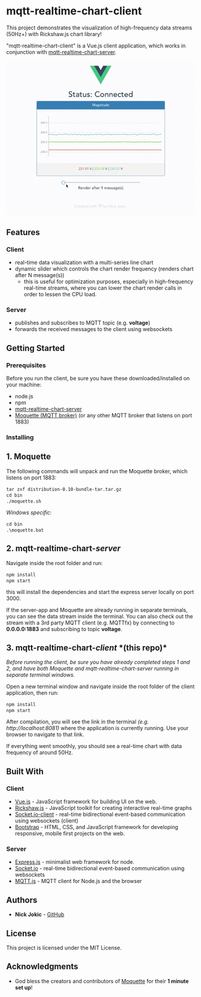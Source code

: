# mqtt-realtime-chart-client

This project demonstrates the visualization of high-frequency data streams (50Hz+) with Rickshaw.js chart library! 

"mqtt-realtime-chart-client" is a Vue.js client application, which works in conjunction with [mqtt-realtime-chart-server](https://github.com/NickJokic/mqtt-realtime-chart-server).


![Alt Text](https://raw.githubusercontent.com/NickJokic/mqtt-realtime-chart-server/master/static/mqtt-realtime-chart.gif)


## Features
### Client
+ real-time data visualization with a multi-series line chart
+ dynamic slider which controls the chart render frequency (renders chart after N message(s))
	+ this is useful for optimization purposes, especially in high-frequency real-time streams, where you 	can	lower the chart render calls in order to lessen the CPU load. 

### Server
+ publishes and subscribes to MQTT topic (e.g. **voltage**)
+ forwards the received messages to the client using websockets

## Getting Started

### Prerequisites

Before you run the client, be sure you have these downloaded/installed on your machine:

+ node.js
+ npm
+ [mqtt-realtime-chart-server](https://github.com/NickJokic/mqtt-realtime-chart-server)
+ [Moquette (MQTT broker)](https://github.com/andsel/moquette) (or any other MQTT broker that listens on port 1883)


### Installing
## 1. Moquette 

The following commands will unpack and run the Moquette broker, which listens on port 1883:

```
tar zxf distribution-0.10-bundle-tar.tar.gz
cd bin
./moquette.sh	
```

*Windows specific:*

```
cd bin
.\moquette.bat 
```


## 2. mqtt-realtime-chart-*server*

Navigate inside the root folder and run:

```
npm install
npm start
```
this will install the dependencies and start the express server locally on port 3000.

If the server-app and Moquette are already running in separate terminals, you can see the data stream inside the terminal. You can also check out the stream with a 3rd party MQTT client (e.g. MQTTfx) by connecting to **0.0.0.0:1883** and subscribing to topic **voltage**.


## 3. mqtt-realtime-chart-*client* *\(this repo)\*

*Before running the client, be sure you have already completed steps 1 and 2, and have both Moquette and mqtt-realtime-chart-server running in separate terminal windows.*

Open a new terminal window and navigate inside the root folder of the client application, then run:

```
npm install
npm start
```

After compilation, you will see the link in the terminal *(e.g. http://localhost:8081)* where the application is currently running. Use your browser to navigate to that link. 

If everything went smoothly, you should see a real-time chart with data frequency of around 50Hz.


## Built With

### Client
* [Vue.js](https://github.com/vuejs/vue) - JavaScript framework for building UI on the web.
* [Rickshaw.js](https://github.com/shutterstock/rickshaw) - JavaScript toolkit for creating interactive real-time graphs
* [Socket.io-client](https://github.com/socketio/socket.io) - real-time bidirectional event-based communication using websockets (client)
* [Bootstrap](https://github.com/twbs/bootstrap) - HTML, CSS, and JavaScript framework for developing responsive, mobile first projects on the web.

### Server
* [Express.js](https://github.com/expressjs/express) - minimalist web framework for node.
* [Socket.io](https://github.com/socketio/socket.io) - real-time bidirectional event-based communication using websockets
* [MQTT.js](https://github.com/mqttjs/MQTT.js) - MQTT client for Node.js and the browser 


## Authors

* **Nick Jokic** - [GitHub](https://github.com/NickJokic)


## License

This project is licensed under the MIT License.

## Acknowledgments

* God bless the creators and contributors of [Moquette](https://github.com/andsel/moquette) for their **1 minute set up**!

